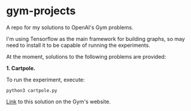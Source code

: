 # gym-projects
A repo for my solutions to OpenAI's Gym problems. 

I'm using Tensorflow as the main framework for building graphs, so may need to install it to be capable of running the experiments. 

At the moment, solutions to the following problems are provided: 

**1. Cartpole.**

To run the experiment, execute:
```
python3 cartpole.py
```
[Link](https://gym.openai.com/evaluations/eval_XNh2tOMIT32bGQOe6HW2MQ#reproducibility.) to this solution on the Gym's website. 
